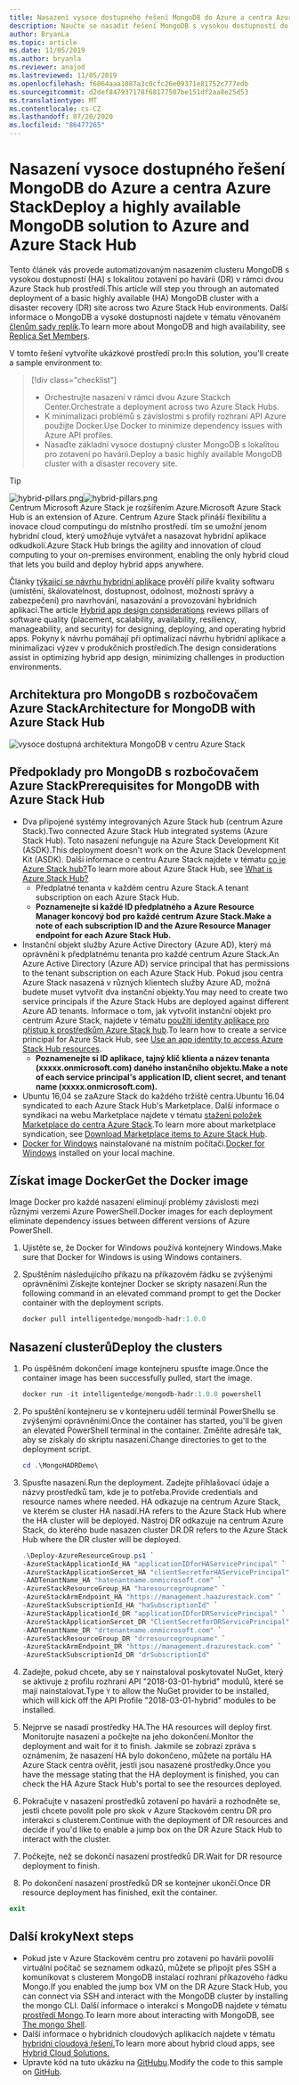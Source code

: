 ```yaml
---
title: Nasazení vysoce dostupného řešení MongoDB do Azure a centra Azure Stack
description: Naučte se nasadit řešení MongoDB s vysokou dostupností do Azure a centra Azure Stack.
author: BryanLa
ms.topic: article
ms.date: 11/05/2019
ms.author: bryanla
ms.reviewer: anajod
ms.lastreviewed: 11/05/2019
ms.openlocfilehash: f6064aaa1087a3c0cfc26e09371e81752c777edb
ms.sourcegitcommit: d2def847937178f68177507be151df2aa8e25d53
ms.translationtype: MT
ms.contentlocale: cs-CZ
ms.lasthandoff: 07/20/2020
ms.locfileid: "86477265"
---
```

# <a name="deploy-a-highly-available-mongodb-solution-to-azure-and-azure-stack-hub"></a><span data-ttu-id="28397-103">Nasazení vysoce dostupného řešení MongoDB do Azure a centra Azure Stack</span><span class="sxs-lookup"><span data-stu-id="28397-103">Deploy a highly available MongoDB solution to Azure and Azure Stack Hub</span></span>

<span data-ttu-id="28397-104">Tento článek vás provede automatizovaným nasazením clusteru MongoDB s vysokou dostupností (HA) s lokalitou zotavení po havárii (DR) v rámci dvou Azure Stack hub prostředí.</span><span class="sxs-lookup"><span data-stu-id="28397-104">This article will step you through an automated deployment of a basic highly available (HA) MongoDB cluster with a disaster recovery (DR) site across two Azure Stack Hub environments.</span></span> <span data-ttu-id="28397-105">Další informace o MongoDB a vysoké dostupnosti najdete v tématu věnovaném [členům sady replik](https://docs.mongodb.com/manual/core/replica-set-members/).</span><span class="sxs-lookup"><span data-stu-id="28397-105">To learn more about MongoDB and high availability, see [Replica Set Members](https://docs.mongodb.com/manual/core/replica-set-members/).</span></span>

<span data-ttu-id="28397-106">V tomto řešení vytvoříte ukázkové prostředí pro:</span><span class="sxs-lookup"><span data-stu-id="28397-106">In this solution, you'll create a sample environment to:</span></span>

> [!div class="checklist"]
> - <span data-ttu-id="28397-107">Orchestrujte nasazení v rámci dvou Azure Stackch Center.</span><span class="sxs-lookup"><span data-stu-id="28397-107">Orchestrate a deployment across two Azure Stack Hubs.</span></span>
> - <span data-ttu-id="28397-108">K minimalizaci problémů s závislostmi s profily rozhraní API Azure použijte Docker.</span><span class="sxs-lookup"><span data-stu-id="28397-108">Use Docker to minimize dependency issues with Azure API profiles.</span></span>
> - <span data-ttu-id="28397-109">Nasaďte základní vysoce dostupný cluster MongoDB s lokalitou pro zotavení po havárii.</span><span class="sxs-lookup"><span data-stu-id="28397-109">Deploy a basic highly available MongoDB cluster with a disaster recovery site.</span></span>

> [!Tip]  
> <span data-ttu-id="28397-110">![hybrid-pillars.png](./media/solution-deployment-guide-cross-cloud-scaling/hybrid-pillars.png)</span><span class="sxs-lookup"><span data-stu-id="28397-110">![hybrid-pillars.png](./media/solution-deployment-guide-cross-cloud-scaling/hybrid-pillars.png)</span></span>  
> <span data-ttu-id="28397-111">Centrum Microsoft Azure Stack je rozšířením Azure.</span><span class="sxs-lookup"><span data-stu-id="28397-111">Microsoft Azure Stack Hub is an extension of Azure.</span></span> <span data-ttu-id="28397-112">Centrum Azure Stack přináší flexibilitu a inovace cloud computingu do místního prostředí. tím se umožní jenom hybridní cloud, který umožňuje vytvářet a nasazovat hybridní aplikace odkudkoli.</span><span class="sxs-lookup"><span data-stu-id="28397-112">Azure Stack Hub brings the agility and innovation of cloud computing to your on-premises environment, enabling the only hybrid cloud that lets you build and deploy hybrid apps anywhere.</span></span>  
> 
> <span data-ttu-id="28397-113">Články [týkající se návrhu hybridní aplikace](overview-app-design-considerations.md) prověří pilíře kvality softwaru (umístění, škálovatelnost, dostupnost, odolnost, možnosti správy a zabezpečení) pro navrhování, nasazování a provozování hybridních aplikací.</span><span class="sxs-lookup"><span data-stu-id="28397-113">The article [Hybrid app design considerations](overview-app-design-considerations.md) reviews pillars of software quality (placement, scalability, availability, resiliency, manageability, and security) for designing, deploying, and operating hybrid apps.</span></span> <span data-ttu-id="28397-114">Pokyny k návrhu pomáhají při optimalizaci návrhu hybridní aplikace a minimalizaci výzev v produkčních prostředích.</span><span class="sxs-lookup"><span data-stu-id="28397-114">The design considerations assist in optimizing hybrid app design, minimizing challenges in production environments.</span></span>

## <a name="architecture-for-mongodb-with-azure-stack-hub"></a><span data-ttu-id="28397-115">Architektura pro MongoDB s rozbočovačem Azure Stack</span><span class="sxs-lookup"><span data-stu-id="28397-115">Architecture for MongoDB with Azure Stack Hub</span></span>

![vysoce dostupná architektura MongoDB v centru Azure Stack](media/solution-deployment-guide-mongodb-ha/image1.png)

## <a name="prerequisites-for-mongodb-with-azure-stack-hub"></a><span data-ttu-id="28397-117">Předpoklady pro MongoDB s rozbočovačem Azure Stack</span><span class="sxs-lookup"><span data-stu-id="28397-117">Prerequisites for MongoDB with Azure Stack Hub</span></span>

- <span data-ttu-id="28397-118">Dva připojené systémy integrovaných Azure Stack hub (centrum Azure Stack).</span><span class="sxs-lookup"><span data-stu-id="28397-118">Two connected Azure Stack Hub integrated systems (Azure Stack Hub).</span></span> <span data-ttu-id="28397-119">Toto nasazení nefunguje na Azure Stack Development Kit (ASDK).</span><span class="sxs-lookup"><span data-stu-id="28397-119">This deployment doesn't work on the Azure Stack Development Kit (ASDK).</span></span> <span data-ttu-id="28397-120">Další informace o centru Azure Stack najdete v tématu [co je Azure Stack hub?](https://azure.microsoft.com/products/azure-stack/hub/)</span><span class="sxs-lookup"><span data-stu-id="28397-120">To learn more about Azure Stack Hub, see [What is Azure Stack Hub?](https://azure.microsoft.com/products/azure-stack/hub/)</span></span>
  - <span data-ttu-id="28397-121">Předplatné tenanta v každém centru Azure Stack.</span><span class="sxs-lookup"><span data-stu-id="28397-121">A tenant subscription on each Azure Stack Hub.</span></span> 
  - <span data-ttu-id="28397-122">**Poznamenejte si každé ID předplatného a Azure Resource Manager koncový bod pro každé centrum Azure Stack.**</span><span class="sxs-lookup"><span data-stu-id="28397-122">**Make a note of each subscription ID and the Azure Resource Manager endpoint for each Azure Stack Hub.**</span></span>
- <span data-ttu-id="28397-123">Instanční objekt služby Azure Active Directory (Azure AD), který má oprávnění k předplatnému tenanta pro každé centrum Azure Stack.</span><span class="sxs-lookup"><span data-stu-id="28397-123">An Azure Active Directory (Azure AD) service principal that has permissions to the tenant subscription on each Azure Stack Hub.</span></span> <span data-ttu-id="28397-124">Pokud jsou centra Azure Stack nasazená v různých klientech služby Azure AD, možná budete muset vytvořit dva instanční objekty.</span><span class="sxs-lookup"><span data-stu-id="28397-124">You may need to create two service principals if the Azure Stack Hubs are deployed against different Azure AD tenants.</span></span> <span data-ttu-id="28397-125">Informace o tom, jak vytvořit instanční objekt pro centrum Azure Stack, najdete v tématu [použití identity aplikace pro přístup k prostředkům Azure Stack hub](/azure-stack/user/azure-stack-create-service-principals).</span><span class="sxs-lookup"><span data-stu-id="28397-125">To learn how to create a service principal for Azure Stack Hub, see [Use an app identity to access Azure Stack Hub resources](/azure-stack/user/azure-stack-create-service-principals).</span></span>
  - <span data-ttu-id="28397-126">**Poznamenejte si ID aplikace, tajný klíč klienta a název tenanta (xxxxx.onmicrosoft.com) daného instančního objektu.**</span><span class="sxs-lookup"><span data-stu-id="28397-126">**Make a note of each service principal's application ID, client secret, and tenant name (xxxxx.onmicrosoft.com).**</span></span>
- <span data-ttu-id="28397-127">Ubuntu 16,04 se zaAzure Stack do každého tržiště centra.</span><span class="sxs-lookup"><span data-stu-id="28397-127">Ubuntu 16.04 syndicated to each Azure Stack Hub's Marketplace.</span></span> <span data-ttu-id="28397-128">Další informace o syndikaci na webu Marketplace najdete v tématu [stažení položek Marketplace do centra Azure Stack](/azure-stack/operator/azure-stack-download-azure-marketplace-item).</span><span class="sxs-lookup"><span data-stu-id="28397-128">To learn more about marketplace syndication, see [Download Marketplace items to Azure Stack Hub](/azure-stack/operator/azure-stack-download-azure-marketplace-item).</span></span>
- <span data-ttu-id="28397-129">[Docker for Windows](https://docs.docker.com/docker-for-windows/) nainstalované na místním počítači.</span><span class="sxs-lookup"><span data-stu-id="28397-129">[Docker for Windows](https://docs.docker.com/docker-for-windows/) installed on your local machine.</span></span>

## <a name="get-the-docker-image"></a><span data-ttu-id="28397-130">Získat image Docker</span><span class="sxs-lookup"><span data-stu-id="28397-130">Get the Docker image</span></span>

<span data-ttu-id="28397-131">Image Docker pro každé nasazení eliminují problémy závislosti mezi různými verzemi Azure PowerShell.</span><span class="sxs-lookup"><span data-stu-id="28397-131">Docker images for each deployment eliminate dependency issues between different versions of Azure PowerShell.</span></span>

1. <span data-ttu-id="28397-132">Ujistěte se, že Docker for Windows používá kontejnery Windows.</span><span class="sxs-lookup"><span data-stu-id="28397-132">Make sure that Docker for Windows is using Windows containers.</span></span>
2. <span data-ttu-id="28397-133">Spuštěním následujícího příkazu na příkazovém řádku se zvýšenými oprávněními Získejte kontejner Docker se skripty nasazení.</span><span class="sxs-lookup"><span data-stu-id="28397-133">Run the following command in an elevated command prompt to get the Docker container with the deployment scripts.</span></span>

    ```powershell  
    docker pull intelligentedge/mongodb-hadr:1.0.0
    ```

## <a name="deploy-the-clusters"></a><span data-ttu-id="28397-134">Nasazení clusterů</span><span class="sxs-lookup"><span data-stu-id="28397-134">Deploy the clusters</span></span>

1. <span data-ttu-id="28397-135">Po úspěšném dokončení image kontejneru spusťte image.</span><span class="sxs-lookup"><span data-stu-id="28397-135">Once the container image has been successfully pulled, start the image.</span></span>

    ```powershell  
    docker run -it intelligentedge/mongodb-hadr:1.0.0 powershell
    ```

2. <span data-ttu-id="28397-136">Po spuštění kontejneru se v kontejneru udělí terminál PowerShellu se zvýšenými oprávněními.</span><span class="sxs-lookup"><span data-stu-id="28397-136">Once the container has started, you'll be given an elevated PowerShell terminal in the container.</span></span> <span data-ttu-id="28397-137">Změňte adresáře tak, aby se získaly do skriptu nasazení.</span><span class="sxs-lookup"><span data-stu-id="28397-137">Change directories to get to the deployment script.</span></span>

    ```powershell  
    cd .\MongoHADRDemo\
    ```

3. <span data-ttu-id="28397-138">Spusťte nasazení.</span><span class="sxs-lookup"><span data-stu-id="28397-138">Run the deployment.</span></span> <span data-ttu-id="28397-139">Zadejte přihlašovací údaje a názvy prostředků tam, kde je to potřeba.</span><span class="sxs-lookup"><span data-stu-id="28397-139">Provide credentials and resource names where needed.</span></span> <span data-ttu-id="28397-140">HA odkazuje na centrum Azure Stack, ve kterém se cluster HA nasadí.</span><span class="sxs-lookup"><span data-stu-id="28397-140">HA refers to the Azure Stack Hub where the HA cluster will be deployed.</span></span> <span data-ttu-id="28397-141">Nástroj DR odkazuje na centrum Azure Stack, do kterého bude nasazen cluster DR.</span><span class="sxs-lookup"><span data-stu-id="28397-141">DR refers to the Azure Stack Hub where the DR cluster will be deployed.</span></span>

    ```powershell
    .\Deploy-AzureResourceGroup.ps1 `
    -AzureStackApplicationId_HA "applicationIDforHAServicePrincipal" `
    -AzureStackApplicationSercet_HA "clientSecretforHAServicePrincipal" `
    -AADTenantName_HA "hatenantname.onmicrosoft.com" `
    -AzureStackResourceGroup_HA "haresourcegroupname" `
    -AzureStackArmEndpoint_HA "https://management.haazurestack.com" `
    -AzureStackSubscriptionId_HA "haSubscriptionId" `
    -AzureStackApplicationId_DR "applicationIDforDRServicePrincipal" `
    -AzureStackApplicationSercet_DR "ClientSecretforDRServicePrincipal" `
    -AADTenantName_DR "drtenantname.onmicrosoft.com" `
    -AzureStackResourceGroup_DR "drresourcegroupname" `
    -AzureStackArmEndpoint_DR "https://management.drazurestack.com" `
    -AzureStackSubscriptionId_DR "drSubscriptionId"
    ```

4. <span data-ttu-id="28397-142">Zadejte, pokud chcete, aby se `Y` nainstaloval poskytovatel NuGet, který se aktivuje z profilu rozhraní API "2018-03-01-hybrid" modulů, které se mají nainstalovat.</span><span class="sxs-lookup"><span data-stu-id="28397-142">Type `Y` to allow the NuGet provider to be installed, which will kick off the API Profile "2018-03-01-hybrid" modules to be installed.</span></span>

5. <span data-ttu-id="28397-143">Nejprve se nasadí prostředky HA.</span><span class="sxs-lookup"><span data-stu-id="28397-143">The HA resources will deploy first.</span></span> <span data-ttu-id="28397-144">Monitorujte nasazení a počkejte na jeho dokončení.</span><span class="sxs-lookup"><span data-stu-id="28397-144">Monitor the deployment and wait for it to finish.</span></span> <span data-ttu-id="28397-145">Jakmile se zobrazí zpráva s oznámením, že nasazení HA bylo dokončeno, můžete na portálu HA Azure Stack centra ověřit, jestli jsou nasazené prostředky.</span><span class="sxs-lookup"><span data-stu-id="28397-145">Once you have the message stating that the HA deployment is finished, you can check the HA Azure Stack Hub's portal to see the resources deployed.</span></span>

6. <span data-ttu-id="28397-146">Pokračujte v nasazení prostředků zotavení po havárii a rozhodněte se, jestli chcete povolit pole pro skok v Azure Stackovém centru DR pro interakci s clusterem.</span><span class="sxs-lookup"><span data-stu-id="28397-146">Continue with the deployment of DR resources and decide if you'd like to enable a jump box on the DR Azure Stack Hub to interact with the cluster.</span></span>

7. <span data-ttu-id="28397-147">Počkejte, než se dokončí nasazení prostředků DR.</span><span class="sxs-lookup"><span data-stu-id="28397-147">Wait for DR resource deployment to finish.</span></span>

8. <span data-ttu-id="28397-148">Po dokončení nasazení prostředků DR se kontejner ukončí.</span><span class="sxs-lookup"><span data-stu-id="28397-148">Once DR resource deployment has finished, exit the container.</span></span>

  ```powershell
  exit
  ```

## <a name="next-steps"></a><span data-ttu-id="28397-149">Další kroky</span><span class="sxs-lookup"><span data-stu-id="28397-149">Next steps</span></span>

- <span data-ttu-id="28397-150">Pokud jste v Azure Stackovém centru pro zotavení po havárii povolili virtuální počítač se seznamem odkazů, můžete se připojit přes SSH a komunikovat s clusterem MongoDB instalací rozhraní příkazového řádku Mongo.</span><span class="sxs-lookup"><span data-stu-id="28397-150">If you enabled the jump box VM on the DR Azure Stack Hub, you can connect via SSH and interact with the MongoDB cluster by installing the mongo CLI.</span></span> <span data-ttu-id="28397-151">Další informace o interakci s MongoDB najdete v tématu [prostředí Mongo](https://docs.mongodb.com/manual/mongo/).</span><span class="sxs-lookup"><span data-stu-id="28397-151">To learn more about interacting with MongoDB, see [The mongo Shell](https://docs.mongodb.com/manual/mongo/).</span></span>
- <span data-ttu-id="28397-152">Další informace o hybridních cloudových aplikacích najdete v tématu [hybridní cloudová řešení.](https://aka.ms/azsdevtutorials)</span><span class="sxs-lookup"><span data-stu-id="28397-152">To learn more about hybrid cloud apps, see [Hybrid Cloud Solutions.](https://aka.ms/azsdevtutorials)</span></span>
- <span data-ttu-id="28397-153">Upravte kód na tuto ukázku na [GitHubu](https://github.com/Azure-Samples/azure-intelligent-edge-patterns).</span><span class="sxs-lookup"><span data-stu-id="28397-153">Modify the code to this sample on [GitHub](https://github.com/Azure-Samples/azure-intelligent-edge-patterns).</span></span>
